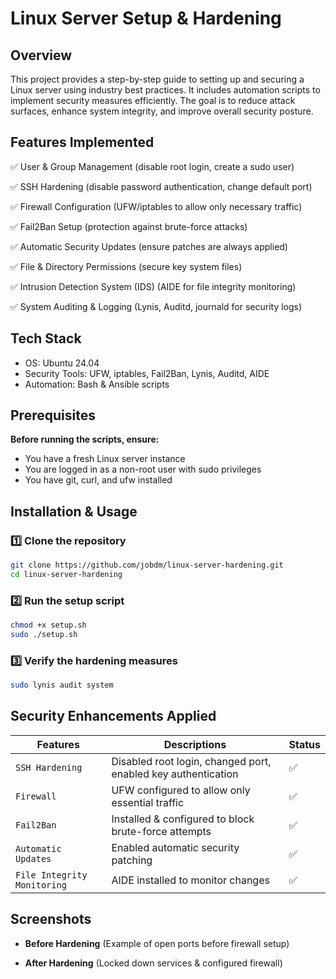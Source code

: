 <h1>Linux Server Setup & Hardening</h1>

<h2>Overview</h2>
<p align="left">
This project provides a step-by-step guide to setting up and securing a Linux server using industry best practices. It includes automation scripts to implement security measures efficiently. The goal is to reduce attack surfaces, enhance system integrity, and improve overall security posture.
</p>

<h2>Features Implemented</h2>

✅ User & Group Management (disable root login, create a sudo user)

✅ SSH Hardening (disable password authentication, change default port)

✅ Firewall Configuration (UFW/iptables to allow only necessary traffic)

✅ Fail2Ban Setup (protection against brute-force attacks)

✅ Automatic Security Updates (ensure patches are always applied)

✅ File & Directory Permissions (secure key system files)

✅ Intrusion Detection System (IDS) (AIDE for file integrity monitoring)

✅ System Auditing & Logging (Lynis, Auditd, journald for security logs)

<h2>Tech Stack</h2>

- OS: Ubuntu 24.04
- Security Tools: UFW, iptables, Fail2Ban, Lynis, Auditd, AIDE 
- Automation: Bash & Ansible scripts 

<h2>Prerequisites</h2>
<b>Before running the scripts, ensure:</b>

- You have a fresh Linux server instance 
- You are logged in as a non-root user with sudo privileges 
- You have git, curl, and ufw installed

<h2>Installation & Usage</h2>

<h3>1️⃣ Clone the repository</h3>

```sh
git clone https://github.com/jobdm/linux-server-hardening.git
cd linux-server-hardening
```

<h3>2️⃣ Run the setup script</h3>

```sh
chmod +x setup.sh
sudo ./setup.sh
```
<h3>3️⃣ Verify the hardening measures</h3>

```sh
sudo lynis audit system
```

<h2>Security Enhancements Applied</h2>

| Features | Descriptions | Status |
| --------| -------------| ------|
|`SSH Hardening` | Disabled root login, changed port, enabled key authentication | ✅
|`Firewall` | UFW configured to allow only essential traffic | ✅
|`Fail2Ban` | Installed & configured to block brute-force attempts | ✅
|`Automatic Updates` | Enabled automatic security patching | ✅
|`File Integrity Monitoring` | AIDE installed to monitor changes | ✅

<h2>Screenshots</h2>

- <b>Before Hardening</b>
(Example of open ports before firewall setup)

- <b>After Hardening</b>
(Locked down services & configured firewall)
